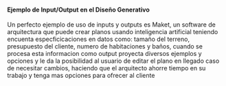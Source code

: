 #### Ejemplo de Input/Output en el Diseño Generativo
Un perfecto ejemplo de uso de inputs y outputs es Maket, un software de arquitectura que puede crear planos usando inteligencia artificial teniendo 
encuenta especficicaciones en datos como: tamaño del terreno, presupuesto del cliente, numero de habitaciones y baños, cuando se procesa esta 
informacion como output proyecta diversos ejemplos y opciones y le da la posibilidad al usuario de editar el plano en llegado caso de necesitar 
cambios, haciendo que el arquitecto ahorre tiempo en su trabajo y tenga mas opciones para ofrecer al cliente
